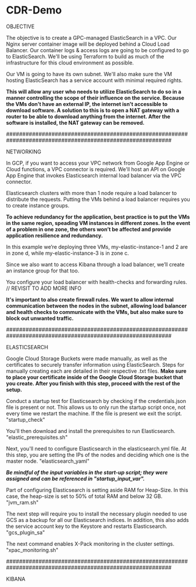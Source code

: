 # CDR-Demo

OBJECTIVE

The objective is to create a GPC-managed ElasticSearch in a VPC. 
Our Nginx server container image will be deployed behind a Cloud Load Balancer. Our container logs & access logs are going to be configured to go to ElasticSearch.
We'll be using Terraform to build as much of the infrastructure for this cloud environment as possible.

Our VM is going to have its own subnet. 
We'll also make sure the VM hosting ElasticSearch has a service account with minimal required rights.

**This will allow any user who needs to utilize ElasticSearch to do so in a manner controlling the scope of their influence on the service.
Because the VMs don’t have an external IP, the internet isn't accessible to download software. A solution to this is to open a NAT gateway with a router to be able to download anything from the internet. After the software is installed, the NAT gateway can be removed.**

###########################################################################################################

NETWORKING

In GCP, if you want to access your VPC network from Google App Engine or Cloud functions, a VPC connector is required. We'll host an API on Google App Engine that invokes Elasticsearch internal load balancer via the VPC connector.

Elasticsearch clusters with more than 1 node require a load balancer to distribute the requests. Putting the VMs behind a load balancer requires you to create instance groups. 

**To achieve redundancy for the application, best practice is to put the VMs in the same region, speading VM instances in different zones. In the event of a problem in one zone, the others won’t be affected and provide application resilience and redundancy.** 

In this example we’re deploying three VMs, my-elastic-instance-1 and 2 are in zone d, while my-elastic-instance-3 is in zone c.

Since we also want to access Kibana through a load balancer, we’ll create an instance group for that too.

You configure your load balancer with health-checks and forwarding rules. // REVISIT TO ADD MORE INFO

**It's important to also create firewall rules. We want to allow internal communication between the nodes in the subnet, allowing load balancer and health checks to communicate with the VMs, but also make sure to block out unwanted traffic.**

###########################################################################################################

ELASTICSEARCH

Google Cloud Storage Buckets were made manually, as well as the certificates to securely transfer information using ElasticSearch. 
Steps for manually creating each are detailed in their respective .txt files.
**Make sure to place your certificate inside of the Google Cloud Storage bucket that you create. After you finish with this step, proceed with the rest of the setup.**

Conduct a startup test for Elasticsearch by checking if the credentials.json file is present or not. This allows us to only run the startup script once, not every time we restart the machine. If the file is present we exit the script. "startup_check"

You'll then download and install the prerequisites to run Elasticsearch. "elastic_prerequisites.sh"

Next, you'll need to configure Elasticsearch in the elasticsearch.yml file. At this step, you are setting the IPs of the nodes and deciding which one is the master node. "elasticsearch_yaml"

***Be mindful of the input variables in the start-up script; they were assigned and can be referenced in "startup_input_var".*** 

Part of configuring Elasticsearch is setting aside RAM for Heap-Size. In this case, the heap-size is set to 50% of total RAM and below 32 GB. "jvm_ram.sh"

The next step will require you to install the necessary plugin needed to use GCS as a backup for all our Elasticsearch indices. In addition, this also adds the service account key to the Keystore and restarts Elasticsearch. "gcs_plugin_sa"

The next command enables X-Pack monitoring in the cluster settings. "xpac_monitoring.sh"


###########################################################################################################

KIBANA
